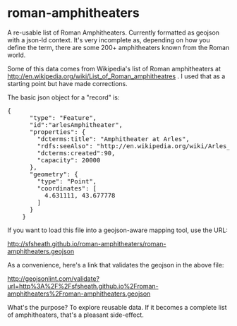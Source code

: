 roman-amphitheaters
===================

A re-usable list of Roman Amphitheaters. Currently formatted as geojson with a json-ld context. It's very incomplete as, depending on how you define the term, there are some 200+ amphitheaters known from the Roman world.

Some of this data comes from Wikipedia's list of Roman amphitheaters at http://en.wikipedia.org/wiki/List_of_Roman_amphitheatres . I used that as a starting point but have made corrections.

The basic json object for a "record" is:

<pre>
{
      "type": "Feature",
      "id":"arlesAmphitheater",
      "properties": {
        "dcterms:title": "Amphitheater at Arles",
        "rdfs:seeAlso": "http://en.wikipedia.org/wiki/Arles_Amphitheatre",
        "dcterms:created":90,
        "capacity": 20000
      },
      "geometry": {
        "type": "Point",
        "coordinates": [
          4.631111, 43.677778  
        ]
      }
    }
</pre>

If you want to load this file into a geojson-aware mapping tool, use the URL:

 http://sfsheath.github.io/roman-amphitheaters/roman-amphitheaters.geojson
 
As a convenience, here's a link that validates the geojson in the above file:

 http://geojsonlint.com/validate?url=http%3A%2F%2Fsfsheath.github.io%2Froman-amphitheaters%2Froman-amphitheaters.geojson
 
What's the purpose? To explore reusable data. If it becomes a complete list of amphitheaters, that's a pleasant side-effect.
